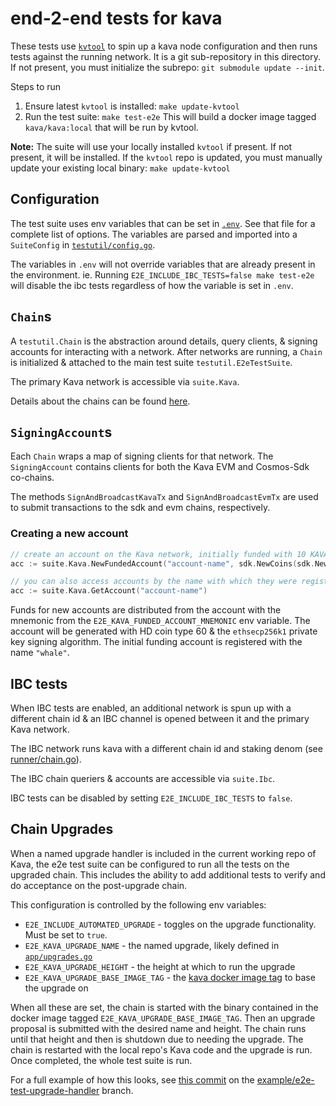 # end-2-end tests for kava

These tests use [`kvtool`](https://github.com/kava-labs/kvtool) to spin up a kava node configuration
and then runs tests against the running network. It is a git sub-repository in this directory. If not
present, you must initialize the subrepo: `git submodule update --init`.

Steps to run
1. Ensure latest `kvtool` is installed: `make update-kvtool`
2. Run the test suite: `make test-e2e`
   This will build a docker image tagged `kava/kava:local` that will be run by kvtool.

**Note:** The suite will use your locally installed `kvtool` if present. If not present, it will be
installed. If the `kvtool` repo is updated, you must manually update your existing local binary: `make update-kvtool`

## Configuration

The test suite uses env variables that can be set in [`.env`](.env). See that file for a complete list
of options. The variables are parsed and imported into a `SuiteConfig` in [`testutil/config.go`](testutil/config.go).

The variables in `.env` will not override variables that are already present in the environment.
ie. Running `E2E_INCLUDE_IBC_TESTS=false make test-e2e` will disable the ibc tests regardless of how
the variable is set in `.env`.

## `Chain`s

A `testutil.Chain` is the abstraction around details, query clients, & signing accounts for interacting with a
network. After networks are running, a `Chain` is initialized & attached to the main test suite `testutil.E2eTestSuite`.

The primary Kava network is accessible via `suite.Kava`.

Details about the chains can be found [here](runner/chain.go#L62-84).

## `SigningAccount`s

Each `Chain` wraps a map of signing clients for that network. The `SigningAccount` contains clients
for both the Kava EVM and Cosmos-Sdk co-chains.

The methods `SignAndBroadcastKavaTx` and `SignAndBroadcastEvmTx` are used to submit transactions to
the sdk and evm chains, respectively.

### Creating a new account
```go
// create an account on the Kava network, initially funded with 10 KAVA
acc := suite.Kava.NewFundedAccount("account-name", sdk.NewCoins(sdk.NewCoin("ukava", 10e6)))

// you can also access accounts by the name with which they were registered to the suite
acc := suite.Kava.GetAccount("account-name")
```

Funds for new accounts are distributed from the account with the mnemonic from the `E2E_KAVA_FUNDED_ACCOUNT_MNEMONIC`
env variable. The account will be generated with HD coin type 60 & the `ethsecp256k1` private key signing algorithm.
The initial funding account is registered with the name `"whale"`.

## IBC tests

When IBC tests are enabled, an additional network is spun up with a different chain id & an IBC channel is
opened between it and the primary Kava network.

The IBC network runs kava with a different chain id and staking denom (see [runner/chain.go](runner/chain.go)).

The IBC chain queriers & accounts are accessible via `suite.Ibc`.

IBC tests can be disabled by setting `E2E_INCLUDE_IBC_TESTS` to `false`.

## Chain Upgrades

When a named upgrade handler is included in the current working repo of Kava, the e2e test suite can
be configured to run all the tests on the upgraded chain. This includes the ability to add additional
tests to verify and do acceptance on the post-upgrade chain.

This configuration is controlled by the following env variables:
* `E2E_INCLUDE_AUTOMATED_UPGRADE` - toggles on the upgrade functionality. Must be set to `true`.
* `E2E_KAVA_UPGRADE_NAME` - the named upgrade, likely defined in [`app/upgrades.go`](../../app/upgrades.go)
* `E2E_KAVA_UPGRADE_HEIGHT` - the height at which to run the upgrade
* `E2E_KAVA_UPGRADE_BASE_IMAGE_TAG` - the [kava docker image tag](https://hub.docker.com/r/kava/kava/tags) to base the upgrade on

When all these are set, the chain is started with the binary contained in the docker image tagged
`E2E_KAVA_UPGRADE_BASE_IMAGE_TAG`. Then an upgrade proposal is submitted with the desired name and
height. The chain runs until that height and then is shutdown due to needing the upgrade. The chain
is restarted with the local repo's Kava code and the upgrade is run. Once completed, the whole test
suite is run.

For a full example of how this looks, see [this commit](https://github.com/Kava-Labs/kava/commit/5da48c892f0a5837141fc7de88632c7c68fff4ae)
on the [example/e2e-test-upgrade-handler](https://github.com/Kava-Labs/kava/tree/example/e2e-test-upgrade-handler) branch.
